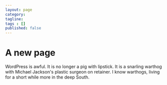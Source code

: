```yaml
---
layout: page
category: 
tagline: 
tags : [] 
published: false
---
```


# A new page #

WordPress is awful. It is no longer a pig with lipstick. It is a snarling warthog with Michael Jackson's plastic surgeon on retainer. I know warthogs, living for a short while more in the deep South.
